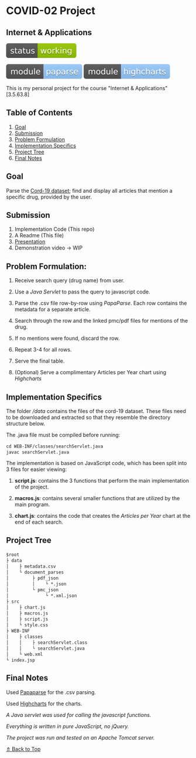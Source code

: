 # COVID-02 Project
## Internet & Applications

![status: working](status-working-green.svg)

![module: papaparse](module-papaparse-9cf.svg)
![module: highcharts](module-highcharts-9cf.svg)

This is my personal project for the course "Internet & Applications" [3.5.63.8]

## Table of Contents

1. [Goal](#Goal)
2. [Submission](#Submission)
3. [Problem Formulation](#Problem-Formulation)
5. [Implementation Specifics](#Implementation-Specifics)
4. [Project Tree](#Project-Tree)
6. [Final Notes](#Final-Notes)

## Goal

Parse the [Cord-19 dataset](https://www.semanticscholar.org/cord19); 
find and display all articles that mention a specific drug, provided by the user.

## Submission

1. Implementation Code (This repo)
2. A Readme (This file)
3. [Presentation](Presentation.pptx)
4. Demonstration video -> WIP

## Problem Formulation:

1. Receive search query (drug name) from user.

2. Use a *Java Servlet* to pass the query to javascript code.

3. Parse the .csv file row-by-row using *PapaParse*. Each row contains the metadata for a separate article.

4. Search through the row and the linked pmc/pdf files for mentions of the drug.

5. If no mentions were found, discard the row.

6. Repeat 3-4 for all rows.

7. Serve the final table.

8. (Optional) Serve a complimentary Articles per Year chart using *Highcharts*

## Implementation Specifics

The folder */data* contains the files of the cord-19 dataset. 
These files need to be downloaded and extracted so that they resemble the directory structure below.

The .java file must be compiled before running:

    cd WEB-INF/classes/searchServlet.java
    javac searchServlet.java

The implementation is based on JavaScript code, which has been split into 3 files for easier viewing:

1. **script.js**: 
contains the 3 functions that perform the main implementation of the project. 

2. **macros.js**:
contains several smaller functions that are utilized by the main program.

3. **chart.js**:
contains the code that creates the *Articles per Year* chart at the end of each search.

## Project Tree

    $root
    ├ data
    │    ├ metadata.csv
    │    └ document_parses 
    │         ├ pdf_json
    │         │    └ *.json
    │         └ pmc_json
    │              └ *.xml.json
    ├ src
	│    ├ chart.js
    │    ├ macros.js
    │    ├ script.js
    │    └ style.css
	├ WEB-INF
	│    ├ classes
	│    │    ├ searchServlet.class
	│    │    └ searchServlet.java
	│    └ web.xml
    └ index.jsp

## Final Notes

Used [Papaparse](https://www.papaparse.com/) for the .csv parsing.

Used [Highcharts](https://www.highcharts.com/) for the charts.

*A Java servlet was used for calling the javascript functions.*

*Everything is written in pure JavaScript, no jQuery.*

*The project was run and tested on an Apache Tomcat server.*

[⇯ Back to Top](#covid-02-project)